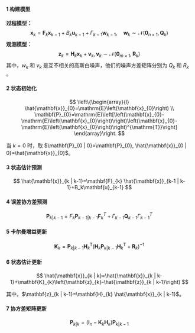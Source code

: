 #### 1 构建模型

**过程模型：**
$$
\mathbf{x}_{k}=\mathbf{F}_{k} \mathbf{x}_{k-1}+B_k\mathbf{u}_{k-1}+\Gamma_{k-1} \mathbf{w}_{k-1}, \quad \mathbf{w}_{k} \sim \mathscr{N}\left(\mathbf{0}_{n \times 1}, \mathbf{Q}_{k}\right)
$$
**观测模型：**
$$
\mathbf{z}_{k}=\mathbf{H}_{k} \mathbf{x}_{k}+\mathbf{v}_{k}, \mathbf{v}_{k} \sim \mathscr{N}\left(\mathbf{0}_{m \times 1}, \mathbf{R}_{k}\right)
$$
其中，$w_k$ 和 $v_k$ 是互不相关的高斯白噪声，他们的噪声方差矩阵分别为 $Q_k$ 和 $R_k$ 。



#### 2 状态初始化

$$
\left\{\begin{array}{l}
\hat{\mathbf{x}}_{0}=\mathrm{E}\left(\mathbf{x}_{0}\right) \\
\mathbf{P}_{0}=\mathrm{E}\left[\left(\mathbf{x}_{0}-\mathrm{E}\left(\mathbf{x}_{0}\right)\right)\left(\mathbf{x}_{0}-\mathrm{E}\left(\mathbf{x}_{0}\right)\right)^{\mathrm{T}}\right]
\end{array}\right.
$$

当 $k=0$ 时，取 $\mathbf{P}_{0 | 0}=\mathbf{P}_{0}, \hat{\mathbf{x}}_{0 | 0}=\hat{\mathbf{x}}_{0}$。



#### 3 状态估计预测

$$
\hat{\mathbf{x}}_{k | k-1}=\mathbf{F}_{k} \hat{\mathbf{x}}_{k-1 | k-1}+B_k\mathbf{u}_{k-1}
$$



#### 4 误差协方差预测

$$
\mathbf{P}_{k | k-1}=F_{k} \mathbf{P}_{k-1 | k-1} \mathbf{F}_{k}^{T}+\Gamma_{k-1} \mathbf{Q}_{k-1} \Gamma_{k-1}^{T}
$$



#### 5 卡尔曼增益更新

$$
\mathbf{K}_{k}=\mathbf{P}_{k | k-1} \mathbf{H}_{k}^{\mathrm{T}}\left(\mathbf{H}_{k} \mathbf{P}_{k | k-1} \mathbf{H}_{k}^{\mathrm{T}}+\mathbf{R}_{k}\right)^{-1}
$$



#### 6 状态估计更新

$$
\hat{\mathbf{x}}_{k | k}=\hat{\mathbf{x}}_{k | k-1}+\mathbf{K}_{k}\left(\mathbf{z}_{k}-\hat{\mathbf{z}}_{k | k-1}\right)
$$

其中，$\mathbf{z}_{k | k-1}=\mathbf{H}_{k} \hat{\mathbf{x}}_{k | k-1}$。



#### 7 协方差矩阵更新

$$
\mathbf{P}_{k | k}=\left(\mathbf{I}_{n}-\mathbf{K}_{k} \mathbf{H}_{k}\right) \mathbf{P}_{k | k-1}
$$

